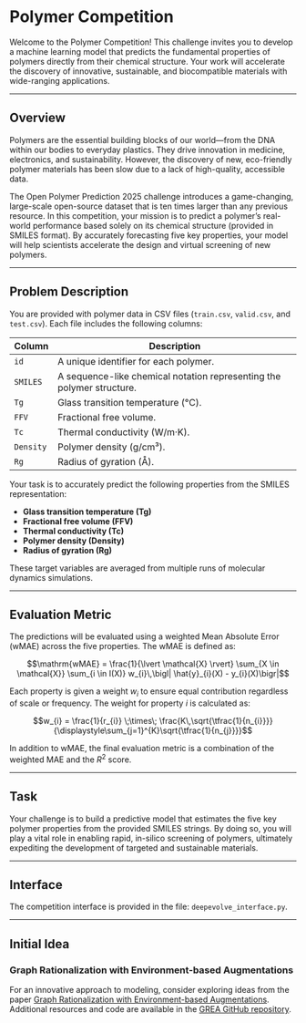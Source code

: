 # Polymer Competition

Welcome to the Polymer Competition! This challenge invites you to develop a machine learning model that predicts the fundamental properties of polymers directly from their chemical structure. Your work will accelerate the discovery of innovative, sustainable, and biocompatible materials with wide-ranging applications.

---

## Overview

Polymers are the essential building blocks of our world—from the DNA within our bodies to everyday plastics. They drive innovation in medicine, electronics, and sustainability. However, the discovery of new, eco-friendly polymer materials has been slow due to a lack of high-quality, accessible data.

The Open Polymer Prediction 2025 challenge introduces a game-changing, large-scale open-source dataset that is ten times larger than any previous resource. In this competition, your mission is to predict a polymer’s real-world performance based solely on its chemical structure (provided in SMILES format). By accurately forecasting five key properties, your model will help scientists accelerate the design and virtual screening of new polymers.

---

## Problem Description

You are provided with polymer data in CSV files (`train.csv`, `valid.csv`, and `test.csv`). Each file includes the following columns:

| Column    | Description                                               |
|-----------|-----------------------------------------------------------|
| `id`      | A unique identifier for each polymer.                   |
| `SMILES`  | A sequence-like chemical notation representing the polymer structure. |
| `Tg`      | Glass transition temperature (°C).                      |
| `FFV`     | Fractional free volume.                                   |
| `Tc`      | Thermal conductivity (W/m·K).                             |
| `Density` | Polymer density (g/cm³).                                  |
| `Rg`      | Radius of gyration (Å).                                   |

Your task is to accurately predict the following properties from the SMILES representation:

- **Glass transition temperature (Tg)**
- **Fractional free volume (FFV)**
- **Thermal conductivity (Tc)**
- **Polymer density (Density)**
- **Radius of gyration (Rg)**

These target variables are averaged from multiple runs of molecular dynamics simulations.

---

## Evaluation Metric

The predictions will be evaluated using a weighted Mean Absolute Error (wMAE) across the five properties. The wMAE is defined as:

```math
\mathrm{wMAE} = \frac{1}{\lvert \mathcal{X} \rvert} \sum_{X \in \mathcal{X}} \sum_{i \in I(X)} w_{i}\,\bigl| \hat{y}_{i}(X) - y_{i}(X)\bigr|
```

Each property is given a weight $w_i$ to ensure equal contribution regardless of scale or frequency. The weight for property $i$ is calculated as:

```math
w_{i} = \frac{1}{r_{i}} \;\times\; \frac{K\,\sqrt{\tfrac{1}{n_{i}}}}{\displaystyle\sum_{j=1}^{K}\sqrt{\tfrac{1}{n_{j}}}}
```

In addition to wMAE, the final evaluation metric is a combination of the weighted MAE and the $R^2$ score.

---

## Task

Your challenge is to build a predictive model that estimates the five key polymer properties from the provided SMILES strings. By doing so, you will play a vital role in enabling rapid, in-silico screening of polymers, ultimately expediting the development of targeted and sustainable materials.

---

## Interface

The competition interface is provided in the file: `deepevolve_interface.py`.

---

## Initial Idea

### Graph Rationalization with Environment-based Augmentations

For an innovative approach to modeling, consider exploring ideas from the paper [Graph Rationalization with Environment-based Augmentations](https://arxiv.org/abs/2206.02886). Additional resources and code are available in the [GREA GitHub repository](https://github.com/liugangcode/GREA).